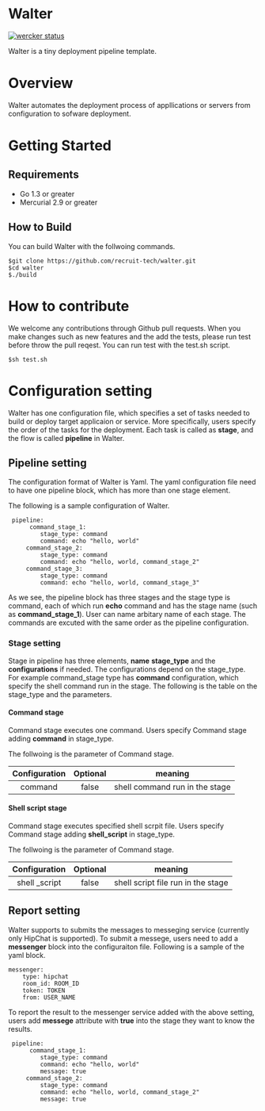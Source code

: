Walter
========

[![wercker status](https://app.wercker.com/status/9b663fe6a4c4eace9a0a3be1fe71757e/m/master "wercker status")](https://app.wercker.com/project/bykey/9b663fe6a4c4eace9a0a3be1fe71757e)

Walter is a tiny deployment pipeline template.

Overview
==========

Walter automates the deployment process of appllications or servers from configuration to sofware deployment.

Getting Started
===============

Requirements
-------------
- Go 1.3 or greater
- Mercurial 2.9 or greater

How to Build
-------------

You can build Walter with the follwoing commands.

    $git clone https://github.com/recruit-tech/walter.git
    $cd walter
    $./build

How to contribute
====================

We welcome any contributions through Github pull requests.
When you make changes such as new features and the add the tests, please run test before throw the pull reqest.
You can run test with the test.sh script.

    $sh test.sh

Configuration setting
======================

Walter has one configuration file, which specifies a set of tasks needed to build or deploy target applicaion or service. 
More specifically, users specify the order of the tasks for the deployment. Each task is called as **stage**, and the flow is called **pipeline** in Walter.

## Pipeline setting

The configuration format of Walter is Yaml. The yaml configuration file need to have one pipeline block, which has more
than one stage element.

The following is a sample configuration of Walter.

     pipeline:
          command_stage_1:
             stage_type: command
             command: echo "hello, world"
         command_stage_2:
             stage_type: command
             command: echo "hello, world, command_stage_2"
         command_stage_3:
             stage_type: command
             command: echo "hello, world, command_stage_3"

As we see, the pipeline block has three stages and the stage type is command, each of which run **echo** command and has the stage name
(such as **command_stage_1**). User can name arbitary name of each stage. The commands are excuted with the same order as the pipeline configuration.

### Stage setting

Stage in pipeline has three elements, **name** **stage_type** and the **configurations** if needed. The configurations depend on the stage_type.
For example command_stage type has **command** configuration, which specify the shell command run in the stage.
The following is the table on the stage_type and the parameters.

#### Command stage

Command stage executes one command. Users specify Command stage adding **command** in stage_type.

The follwoing is the parameter of Command stage.

|  Configuration | Optional   | meaning                                |
|:--------------:|:----------:|:--------------------------------------:|
|   command      | false      | shell command run in the stage         |

#### Shell script stage
Command stage executes specified shell scrpit file. Users specify Command stage adding **shell_script** in stage_type.

The follwoing is the parameter of Command stage.

|  Configuration   | Optional   | meaning                                |
|:----------------:|:----------:|:--------------------------------------:|
|   shell _script  | false      | shell script file run in the stage     |

## Report setting
Walter supports to submits the messages to messeging service (currently only HipChat is supported). To submit a messege,
users need to add a **messenger** block into the configuraiton file. Following is a sample of the yaml block.

    messenger:
        type: hipchat
        room_id: ROOM_ID
	    token: TOKEN
		from: USER_NAME

To report the result to the messenger service added with the above setting,
users add **messege** attribute with **true** into the stage they want to know the results.

     pipeline:
          command_stage_1:
             stage_type: command
             command: echo "hello, world"
			 message: true
         command_stage_2:
             stage_type: command
             command: echo "hello, world, command_stage_2"
			 message: true
